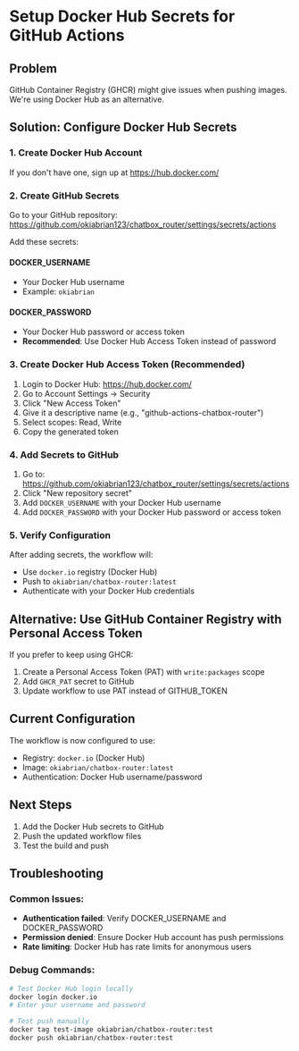 # Setup Docker Hub Secrets for GitHub Actions

## Problem
GitHub Container Registry (GHCR) might give issues when pushing images. We're using Docker Hub as an alternative.

## Solution: Configure Docker Hub Secrets

### 1. Create Docker Hub Account
If you don't have one, sign up at https://hub.docker.com/

### 2. Create GitHub Secrets
Go to your GitHub repository: https://github.com/okiabrian123/chatbox_router/settings/secrets/actions

Add these secrets:

#### DOCKER_USERNAME
- Your Docker Hub username
- Example: `okiabrian`

#### DOCKER_PASSWORD
- Your Docker Hub password or access token
- **Recommended**: Use Docker Hub Access Token instead of password

### 3. Create Docker Hub Access Token (Recommended)

1. Login to Docker Hub: https://hub.docker.com/
2. Go to Account Settings → Security
3. Click "New Access Token"
4. Give it a descriptive name (e.g., "github-actions-chatbox-router")
5. Select scopes: Read, Write
6. Copy the generated token

### 4. Add Secrets to GitHub

1. Go to: https://github.com/okiabrian123/chatbox_router/settings/secrets/actions
2. Click "New repository secret"
3. Add `DOCKER_USERNAME` with your Docker Hub username
4. Add `DOCKER_PASSWORD` with your Docker Hub password or access token

### 5. Verify Configuration

After adding secrets, the workflow will:
- Use `docker.io` registry (Docker Hub)
- Push to `okiabrian/chatbox-router:latest`
- Authenticate with your Docker Hub credentials

## Alternative: Use GitHub Container Registry with Personal Access Token

If you prefer to keep using GHCR:

1. Create a Personal Access Token (PAT) with `write:packages` scope
2. Add `GHCR_PAT` secret to GitHub
3. Update workflow to use PAT instead of GITHUB_TOKEN

## Current Configuration

The workflow is now configured to use:
- Registry: `docker.io` (Docker Hub)
- Image: `okiabrian/chatbox-router:latest`
- Authentication: Docker Hub username/password

## Next Steps

1. Add the Docker Hub secrets to GitHub
2. Push the updated workflow files
3. Test the build and push

## Troubleshooting

### Common Issues:
- **Authentication failed**: Verify DOCKER_USERNAME and DOCKER_PASSWORD
- **Permission denied**: Ensure Docker Hub account has push permissions
- **Rate limiting**: Docker Hub has rate limits for anonymous users

### Debug Commands:
```bash
# Test Docker Hub login locally
docker login docker.io
# Enter your username and password

# Test push manually
docker tag test-image okiabrian/chatbox-router:test
docker push okiabrian/chatbox-router:test